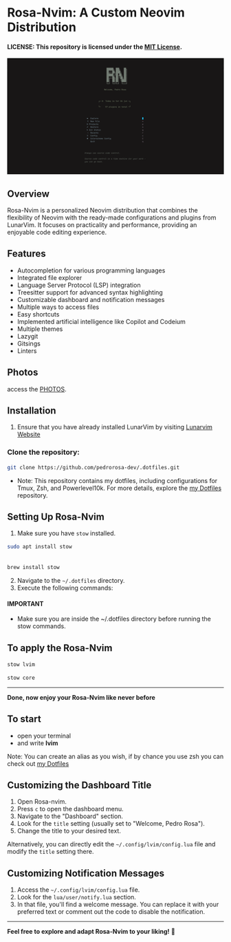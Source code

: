 # Rosa-Nvim: A Custom Neovim Distribution

#### **LICENSE:** This repository is licensed under the [MIT License](LICENSE).

<img src="/assets/images/tela.png" alt="home screen" width="">

## Overview

Rosa-Nvim is a personalized Neovim distribution that combines the flexibility of Neovim with the ready-made configurations and plugins from LunarVim. It focuses on practicality and performance, providing an enjoyable code editing experience.

## Features

- Autocompletion for various programming languages
- Integrated file explorer
- Language Server Protocol (LSP) integration
- Treesitter support for advanced syntax highlighting
- Customizable dashboard and notification messages
- Multiple ways to access files
- Easy shortcuts
- Implemented artificial intelligence like Copilot and Codeium
- Multiple themes
- Lazygit
- Gitsings
- Linters
## Photos

access the [PHOTOS](/assets/pages/photos.md).

## Installation

1. Ensure that you have already installed LunarVim by visiting [Lunarvim Website](https://www.lunarvim.org/docs/installation)

### Clone the repository:

```bash
git clone https://github.com/pedrorosa-dev/.dotfiles.git
```

- Note: This repository contains my dotfiles, including configurations for Tmux, Zsh, and Powerlevel10k. For more details, explore the [my Dotfiles](https://github.com/pedrorosa-dev/.dotfiles) repository.

## Setting Up Rosa-Nvim

1. Make sure you have `stow` installed.

```bash
sudo apt install stow
```

```bash

brew install stow
```

2. Navigate to the `~/.dotfiles` directory.
3. Execute the following commands:

#### **IMPORTANT**

- Make sure you are inside the ~/.dotfiles directory before running the stow commands.



## To apply the Rosa-Nvim

```bash
stow lvim

```
```bash
stow core
```
---

**Done, now enjoy your Rosa-Nvim like never before**



## To start
- open your terminal
- and write **lvim**

Note: You can create an alias as you wish, if by chance you use zsh you can check out [my Dotfiles](https://github.com/pedrorosa-dev/.dotfiles) 

## Customizing the Dashboard Title

1. Open Rosa-nvim. 
2. Press `c` to open the dashboard menu.
3. Navigate to the "Dashboard" section.
4. Look for the `title` setting (usually set to "Welcome, Pedro Rosa").
5. Change the title to your desired text.

Alternatively, you can directly edit the `~/.config/lvim/config.lua` file and modify the `title` setting there.

## Customizing Notification Messages

1. Access the `~/.config/lvim/config.lua` file.
2. Look for the `lua/user/notify.lua` section.
3. In that file, you'll find a welcome message. You can replace it with your preferred text or comment out the code to disable the notification.

---

**Feel free to explore and adapt Rosa-Nvim to your liking!** 🌟

